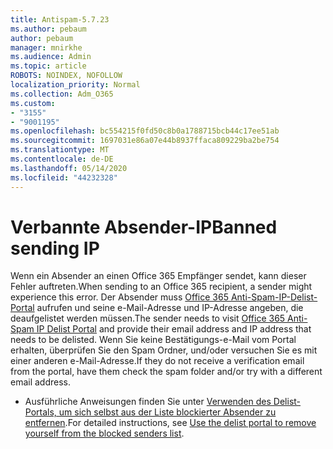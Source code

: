 ```yaml
---
title: Antispam-5.7.23
ms.author: pebaum
author: pebaum
manager: mnirkhe
ms.audience: Admin
ms.topic: article
ROBOTS: NOINDEX, NOFOLLOW
localization_priority: Normal
ms.collection: Adm_O365
ms.custom:
- "3155"
- "9001195"
ms.openlocfilehash: bc554215f0fd50c8b0a1788715bcb44c17ee51ab
ms.sourcegitcommit: 1697031e86a07e44b8937ffaca809229ba2be754
ms.translationtype: MT
ms.contentlocale: de-DE
ms.lasthandoff: 05/14/2020
ms.locfileid: "44232328"
---
```

# <a name="banned-sending-ip"></a><span data-ttu-id="5c131-102">Verbannte Absender-IP</span><span class="sxs-lookup"><span data-stu-id="5c131-102">Banned sending IP</span></span>

<span data-ttu-id="5c131-103">Wenn ein Absender an einen Office 365 Empfänger sendet, kann dieser Fehler auftreten.</span><span class="sxs-lookup"><span data-stu-id="5c131-103">When sending to an Office 365 recipient, a sender might experience this error.</span></span> <span data-ttu-id="5c131-104">Der Absender muss [Office 365 Anti-Spam-IP-Delist-Portal](https://sender.office.com/) aufrufen und seine e-Mail-Adresse und IP-Adresse angeben, die deaufgelistet werden müssen.</span><span class="sxs-lookup"><span data-stu-id="5c131-104">The sender needs to visit [Office 365 Anti-Spam IP Delist Portal](https://sender.office.com/) and provide their email address and IP address that needs to be delisted.</span></span> <span data-ttu-id="5c131-105">Wenn Sie keine Bestätigungs-e-Mail vom Portal erhalten, überprüfen Sie den Spam Ordner, und/oder versuchen Sie es mit einer anderen e-Mail-Adresse.</span><span class="sxs-lookup"><span data-stu-id="5c131-105">If they do not receive a verification email from the portal, have them check the spam folder and/or try with a different email address.</span></span> 

- <span data-ttu-id="5c131-106">Ausführliche Anweisungen finden Sie unter [Verwenden des Delist-Portals, um sich selbst aus der Liste blockierter Absender zu entfernen](https://docs.microsoft.com/microsoft-365/security/office-365-security/use-the-delist-portal-to-remove-yourself-from-the-office-365-blocked-senders-lis?view=o365-worldwide).</span><span class="sxs-lookup"><span data-stu-id="5c131-106">For detailed instructions, see [Use the delist portal to remove yourself from the blocked senders list](https://docs.microsoft.com/microsoft-365/security/office-365-security/use-the-delist-portal-to-remove-yourself-from-the-office-365-blocked-senders-lis?view=o365-worldwide).</span></span>
